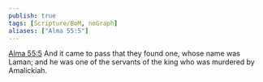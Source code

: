 ```yaml
---
publish: true
tags: [Scripture/BoM, noGraph]
aliases: ["Alma 55:5"]
---
```

[Alma 55:5](https://churchofjesuschrist.org/study/scriptures/bofm/alma/55?lang=eng&id=p5#p5) And it came to pass that they found one, whose name was Laman; and he was one of the servants of the king who was murdered by Amalickiah.
